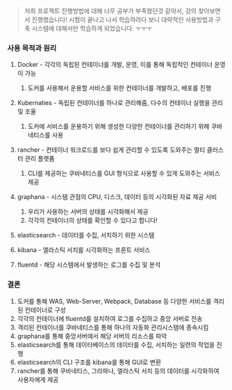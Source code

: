 >  저희 프로젝트 진행방법에 대해 너무 공부가 부족했던것 같아서, 강의 찾아보면서 진행했습니다! 시험이 끝나고 나서 학습하려다 보니 대략적인 사용방법과 구축 시스템에 대해서만 학습하게 되었습니다. ㅜㅜㅜ

### 사용 목적과 원리

1. Docker - 각각의 독립된 컨테이너를 개발, 운영, 이를 통해 독립적인 컨테이너 운영이 가능

   1. 도커를 사용해서 운용할 서비스를 위한 컨테이너를 개발하고, 배포를 진행

2. Kubernaties - 독립된 컨테이너를 하나로 관리해줌, 다수의 컨테이너 실행을 관리 및 조율

   1. 도커에 서비스를 운용하기 위해 생성한 다양한 컨테이너를 관리하기 위해 쿠바네티스를 사용

3. rancher - 컨테이너 워크로드를 보다 쉽게 관리할 수 있도록 도와주는 멀티 클러스터 관리 플랫폼

   1. CLI를 제공하는 쿠바네티스를 GUI 형식으로 사용할 수 있게 도와주는 서비스 제공

4. graphana - 시스템 관점의 CPU, 디스크, 데이터 등의 시각화된 자료 제공 서비

   1. 우리가 사용하는 서버의 상태를 시각화해서 제공
   2. 각각의 컨테이너의 상태를 확인할 수 있다고 합니다!

5. elasticsearch - 데이터를 수집, 서치하기 위한 시스템

6. kibana - 엘라스틱 서치를 시각화하는 프론트 서비스

7. fluentd - 해당 시스템에서 발생하는 로그를 수집 및 분석

   

### 결론

1. 도커를 통해 WAS, Web-Server, Webpack, Database 등 다양한 서비스를 격리된 컨테이너로 구성
2. 각각의 컨테이너에 fluentd를 설치하여 로그를 수집하고 중앙 서버로 전송
3. 격리된 컨테이너를 쿠바네티스를 통해 하나의 자동화 관리시스템에 종속시킴
4. graphana를 통해 중앙서버에서 해당 서버의 리소스를 파악
5. elasticsearch를 통해 데이터베이스의 데이터를 수집, 서치하는 일련의 작업을 진행
6. elasticsearch의  CLI 구조를 kibana를 통해 GUI로 변환
7. rancher를 통해 쿠바네티스, 그라파나, 엘라스틱 서치 등의 데이터를 시각화하여 사용자에게 제공

